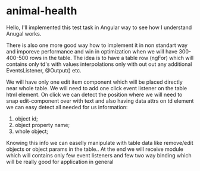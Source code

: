 # animal-health

Hello, I'll implemented this test task in Angular way to see how I understand Anugal works.

There is also one more good way how to implement it in non standart way and
imporeve performance and win in optimization when we will have 300-400-500 rows in the table.
The idea is to have a table row (ngFor) which will contains only td's with values interpolations only with
out out any additional EventsListener, @Output() etc.

We will have only one edit item component which will be placed directly near whole table. We will need to add one click event listener on the table html element. On click we can detect the position where we will
need to snap edit-component over <td> with text and also having data attrs on td element we can easy detect all needed for us information:
1) object id;
2) object property name;
3) whole object;

Knowing this info we can easelly manipulate with table data like remove/edit objects or object params in the table.. At the end we will receive module which will contains only few event listeners and few two way binding which will be really good for application in general
